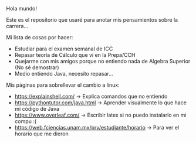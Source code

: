 Hola mundo!

Este es el repositorio que usaré para anotar mis pensamientos sobre la carrera...


Mi lista de cosas por hacer:

 - Estudiar para el examen semanal de ICC
 - Repasar teoría de Cálculo que ví en la Prepa/CCH
 - Quejarme con mis amigos porque no entiendo nada de Algebra Superior (No sé demostrar)
 - Medio entiendo Java, necesito repasar... 

 
Mis páginas para sobrellevar el cambio a linux:

 - https://explainshell.com/ -> Explica comandos que no entiendo
 - https://pythontutor.com/java.html -> Aprender visualmente lo que hace mi código de Java
 - https://www.overleaf.com/ -> Escribir latex si no puedo instalarlo en mi compu :(
 - https://web.fciencias.unam.mx/prv/estudiante/horario -> Para ver el horario que me dieron 



